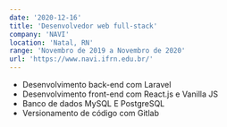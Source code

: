```yaml
---
date: '2020-12-16'
title: 'Desenvolvedor web full-stack'
company: 'NAVI'
location: 'Natal, RN'
range: 'Novembro de 2019 a Novembro de 2020'
url: 'https://www.navi.ifrn.edu.br/'
---
```


- Desenvolvimento back-end com Laravel
- Desenvolvimento front-end com React.js e Vanilla JS
- Banco de dados MySQL E PostgreSQL
- Versionamento de código com Gitlab
